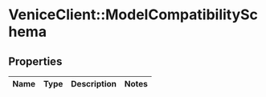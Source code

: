 # VeniceClient::ModelCompatibilitySchema

## Properties
Name | Type | Description | Notes
------------ | ------------- | ------------- | -------------

